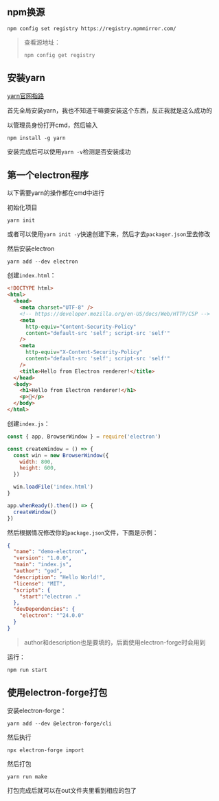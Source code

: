 ## npm换源

```
npm config set registry https://registry.npmmirror.com/
```

> 查看源地址：
>
> ```
> npm config get registry
> ```

## 安装yarn

[yarn官网指路](https://yarnpkg.com/)

首先全局安装yarn，我也不知道干嘛要安装这个东西，反正我就是这么成功的

以管理员身份打开cmd，然后输入

```
npm install -g yarn
```

安装完成后可以使用`yarn -v`检测是否安装成功

## 第一个electron程序

以下需要yarn的操作都在cmd中进行

初始化项目

```
yarn init
```

或者可以使用`yarn init -y`快速创建下来，然后才去`packager.json`里去修改

然后安装electron

```
yarn add --dev electron
```

创建`index.html`：

```html
<!DOCTYPE html>
<html>
  <head>
    <meta charset="UTF-8" />
    <!-- https://developer.mozilla.org/en-US/docs/Web/HTTP/CSP -->
    <meta
      http-equiv="Content-Security-Policy"
      content="default-src 'self'; script-src 'self'"
    />
    <meta
      http-equiv="X-Content-Security-Policy"
      content="default-src 'self'; script-src 'self'"
    />
    <title>Hello from Electron renderer!</title>
  </head>
  <body>
    <h1>Hello from Electron renderer!</h1>
    <p>👋</p>
  </body>
</html>
```

创建`index.js`：

```javascript
const { app, BrowserWindow } = require('electron')

const createWindow = () => {
  const win = new BrowserWindow({
    width: 800,
    height: 600,
  })

  win.loadFile('index.html')
}

app.whenReady().then(() => {
  createWindow()
})
```

然后根据情况修改你的`package.json`文件，下面是示例：

```json
{
  "name": "demo-electron",
  "version": "1.0.0",
  "main": "index.js",
  "author": "god",
  "description": "Hello World!",
  "license": "MIT",
  "scripts": {
    "start":"electron ."
  },
  "devDependencies": {
    "electron": "^24.0.0"
  }
}
```

> author和description也是要填的，后面使用electron-forge时会用到

运行：

```
npm run start
```

## 使用electron-forge打包

安装electron-forge：

```
yarn add --dev @electron-forge/cli
```

然后执行

```
npx electron-forge import
```

然后打包

```
yarn run make
```

打包完成后就可以在out文件夹里看到相应的包了